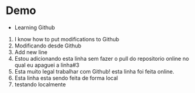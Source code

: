 # Demo

- Learning Github

1. I know how to put modifications to Github
2. Modificando desde Github
3. Add new line
4. Estou adicionando esta linha sem fazer o pull do repositorio online no qual eu apaguei a linha#3
5. Esta muito legal trabalhar com Github! esta linha foi feita online.
6. Esta linha esta sendo feita de forma local
7. testando localmente